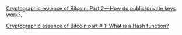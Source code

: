 

[Cryptographic essence of Bitcoin: Part 2 — How do public/private keys work?,](https://hackernoon.com/cryptographic-essence-of-bitcoin-part-2-how-do-public-private-keys-work-2c52d6bc8406)



[Cryptographic essence of Bitcoin part # 1: What is a Hash function?](https://hackernoon.com/cryptographic-essence-of-bitcoin-part-1-what-is-a-hash-function-f468e7f72daa)
